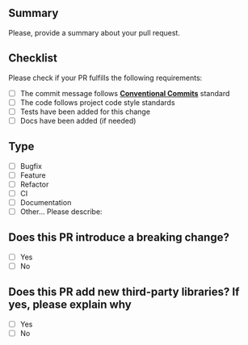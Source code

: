 ## Summary

Please, provide a summary about your pull request.

## Checklist

Please check if your PR fulfills the following requirements:

- [ ] The commit message follows **[Conventional Commits](https://www.conventionalcommits.org/en/v1.0.0/)** standard
- [ ] The code follows project code style standards
- [ ] Tests have been added for this change
- [ ] Docs have been added (if needed)

## Type

- [ ] Bugfix
- [ ] Feature
- [ ] Refactor
- [ ] CI
- [ ] Documentation
- [ ] Other... Please describe:

## Does this PR introduce a breaking change?

- [ ] Yes
- [ ] No

## Does this PR add new third-party libraries? If yes, please explain why

- [ ] Yes
- [ ] No
